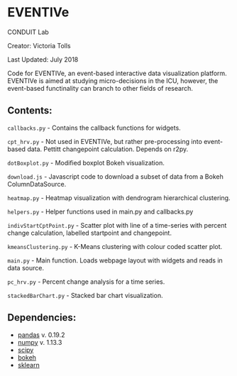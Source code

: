 # EVENTIVe

CONDUIT Lab

Creator: Victoria Tolls

Last Updated: July 2018

Code for EVENTIVe, an event-based interactive data visualization platform. EVENTIVe is aimed at studying micro-decisions in the ICU, however, the event-based functinality can branch to other fields of research.

## 



## Contents:

```callbacks.py``` - Contains the callback functions for widgets.

```cpt_hrv.py``` - Not used in EVENTIVe, but rather pre-processing into event-based data. Pettitt changepoint calculation.     Depends on r2py.
                            
```dotBoxplot.py``` - Modified boxplot Bokeh visualization.

```download.js``` - Javascript code to download a subset of data from a Bokeh ColumnDataSource.

```heatmap.py``` - Heatmap visualization with dendrogram hierarchical clustering.

```helpers.py``` - Helper functions used in main.py and callbacks.py

```indivStartCptPoint.py``` - Scatter plot with line of a time-series with percent change calculation, labelled startpoint and changepoint.

```kmeansClustering.py``` - K-Means clustering with colour coded scatter plot.

```main.py``` -  Main function. Loads webpage layout with widgets and reads in data source.

```pc_hrv.py``` - Percent change analysis for a time series.

```stackedBarChart.py``` - Stacked bar chart visualization.


## Dependencies:
* [pandas](https://pandas.pydata.org/pandas-docs/) v. 0.19.2
* [numpy](https://www.scipy.org/scipylib/download.html) v. 1.13.3
* [scipy](https://www.scipy.org/install.html)
* [bokeh](https://bokeh.pydata.org/en/latest/docs/reference.html)
* [sklearn](http://scikit-learn.org/stable/modules/clustering.html#clustering)

